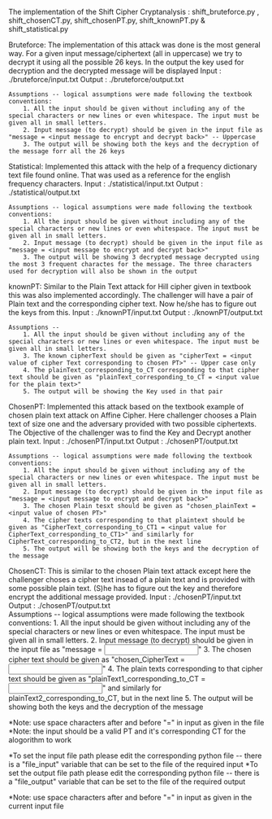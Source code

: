 The implementation of the Shift Cipher Cryptanalysis : shift_bruteforce.py , shift_chosenCT.py, shift_chosenPT.py, shift_knownPT.py & shift_statistical.py

Bruteforce:
  The implementation of this attack was done is the most general way. For a given input message/ciphertext (all in uppercase) we try to decrypt it using all the possible 26 keys. In the output the key used for decryption and the decrypted message will be displayed
    Input : ./bruteforce/input.txt
    Output : ./bruteforce/output.txt  
  
    Assumptions -- logical assumptions were made following the textbook conventions:
        1. All the input should be given without including any of the special characters or new lines or even whitespace. The input must be given all in small letters. 
        2. Input message (to decrypt) should be given in the input file as "message = <input message to encrypt and decrypt back>" -- Uppercase
        3. The output will be showing both the keys and the decryption of the message forr all the 26 keys
    
Statistical:
  Implemented this attack with the help of a frequency dictionary text file found online. That was used as a reference for the english frequency characters.
    Input : ./statistical/input.txt
    Output : ./statistical/output.txt  
  
    Assumptions -- logical assumptions were made following the textbook conventions:
        1. All the input should be given without including any of the special characters or new lines or even whitespace. The input must be given all in small letters. 
        2. Input message (to decrypt) should be given in the input file as "message = <input message to encrypt and decrypt back>"
        3. The output will be showing 3 decrypted message decrypted using the most 3 frequent charactes for the message. The three characters used for decryption will also be shown in the output

knownPT:
  Similar to the Plain Text attack for Hill cipher given in textbook this was also implemented accordingly. The challenger will have a pair of Plain text and the corresponding cipher text. Now he/she has to figure out the keys from this.
    Input : ./knownPT/input.txt
    Output : ./knownPT/output.txt  
    
    Assumptions --
        1. All the input should be given without including any of the special characters or new lines or even whitespace. The input must be given all in small letters. 
        3. The known cipherText should be given as "cipherText = <input value of cipher Text corresponding to chosen PT>" -- Upper case only
        4. The plainText_corresponding_to_CT corresponding to that cipher text should be given as "plainText_corresponding_to_CT = <input value for the plain text>"
        5. The output will be showing the Key used in that pair

ChosenPT:
  Implemented this attack based on the textbook example of chosen plain text attack on Affine Cipher. Here challenger chooses a Plain text of size one and the adversary provided with two possible ciphertexts. The Objective of the challenger was to find the Key and Decrypt another plain text.
    Input : ./chosenPT/input.txt
    Output : ./chosenPT/output.txt  
  
    Assumptions -- logical assumptions were made following the textbook conventions:
        1. All the input should be given without including any of the special characters or new lines or even whitespace. The input must be given all in small letters. 
        2. Input message (to decrypt) should be given in the input file as "message = <input message to encrypt and decrypt back>"
        3. The chosen Plain tesxt should be given as "chosen_plainText = <input value of chosen PT>"
        4. The cipher texts corresponding to that plaintext should be given as "CipherText_corresponding_to_CT1 = <input value for CipherText_corresponding_to_CT1>" and similarly for CipherText_corresponding_to_CT2, but in the next line
        5. The output will be showing both the keys and the decryption of the message

ChosenCT:
    This is similar to the chosen Plain text attack except here the challenger choses a cipher text insead of a plain text and is provided with some possible plain text. (S)he has to figure out the key and therefore encrypt the additional message provided. 
     Input : ./chosenPT/input.txt
     Output : ./chosenPT/output.txt  
        Assumptions -- logical assumptions were made following the textbook conventions:
        1. All the input should be given without including any of the special characters or new lines or even whitespace. The input must be given all in small letters. 
        2. Input message (to decrypt) should be given in the input file as "message = <input message to encrypt and decrypt back>"
        3. The chosen cipher text should be given as "chosen_CipherText = <input value of chosen CT>"
        4. The plain texts corresponding to that cipher text should be given as "plainText1_corresponding_to_CT = <input value for plainText1 corresponding to CT>" and similarly for plainText2_corresponding_to_CT, but in the next line
        5. The output will be showing both the keys and the decryption of the message


*Note: use space characters after and before "=" in input as given in the file
*Note: the input should be a valid PT and it's corresponding CT for the alogorithm to work


*To set the input file path please edit the corresponding python file -- there is a "file_input" variable that can be set to the file of the required input
*To set the output file path please edit the corresponding python file -- there is a "file_output" variable that can be set to the file of the required output


*Note: use space characters after and before "=" in input as given in the current input file
